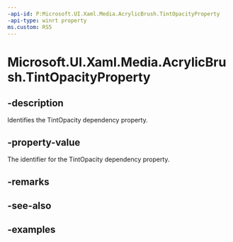 ```yaml
---
-api-id: P:Microsoft.UI.Xaml.Media.AcrylicBrush.TintOpacityProperty
-api-type: winrt property
ms.custom: RS5
---
```

<!-- Property syntax.
public DependencyProperty TintOpacityProperty { get; }
-->

# Microsoft.UI.Xaml.Media.AcrylicBrush.TintOpacityProperty


## -description

Identifies the TintOpacity dependency property.


## -property-value

The identifier for the TintOpacity dependency property.


## -remarks


## -see-also


## -examples



